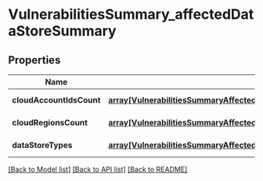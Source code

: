 # VulnerabilitiesSummary_affectedDataStoreSummary

## Properties
Name | Type | Description | Notes
------------ | ------------- | ------------- | -------------
**cloudAccountIdsCount** | [**array[VulnerabilitiesSummaryAffectedDataStoreSummaryCloudAccountIdsCountInner]**](VulnerabilitiesSummaryAffectedDataStoreSummaryCloudAccountIdsCountInner.md) |  | [default to null]
**cloudRegionsCount** | [**array[VulnerabilitiesSummaryAffectedDataStoreSummaryCloudRegionsCountInner]**](VulnerabilitiesSummaryAffectedDataStoreSummaryCloudRegionsCountInner.md) |  | [default to null]
**dataStoreTypes** | [**array[VulnerabilitiesSummaryAffectedDataStoreSummaryDataStoreTypesInner]**](VulnerabilitiesSummaryAffectedDataStoreSummaryDataStoreTypesInner.md) |  | [default to null]

[[Back to Model list]](../README.md#documentation-for-models) [[Back to API list]](../README.md#documentation-for-api-endpoints) [[Back to README]](../README.md)


